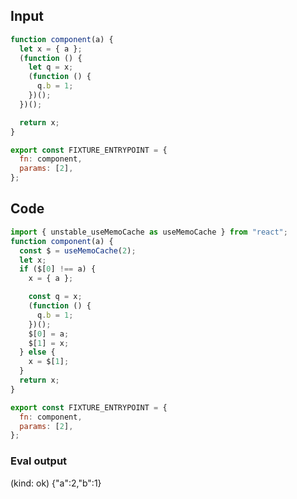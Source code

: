 
## Input

```javascript
function component(a) {
  let x = { a };
  (function () {
    let q = x;
    (function () {
      q.b = 1;
    })();
  })();

  return x;
}

export const FIXTURE_ENTRYPOINT = {
  fn: component,
  params: [2],
};

```

## Code

```javascript
import { unstable_useMemoCache as useMemoCache } from "react";
function component(a) {
  const $ = useMemoCache(2);
  let x;
  if ($[0] !== a) {
    x = { a };

    const q = x;
    (function () {
      q.b = 1;
    })();
    $[0] = a;
    $[1] = x;
  } else {
    x = $[1];
  }
  return x;
}

export const FIXTURE_ENTRYPOINT = {
  fn: component,
  params: [2],
};

```
      
### Eval output
(kind: ok) {"a":2,"b":1}